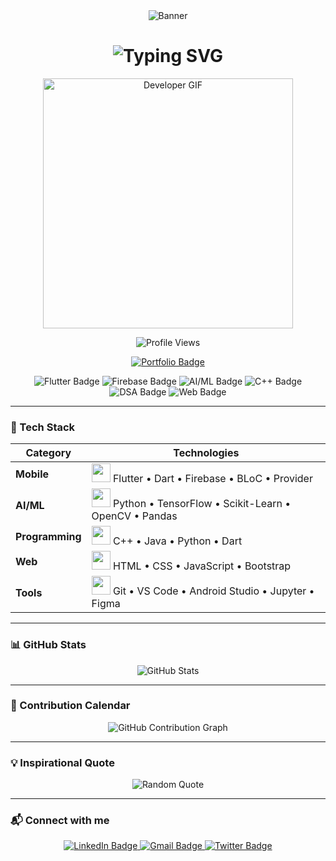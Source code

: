 <!-- Animated Banner -->
<div align="center">
  <img src="https://capsule-render.vercel.app/api?type=waving&color=22D3EE&height=200&section=header&text=Yash%20Tiwari%20-%20Developer&fontSize=45&fontColor=ffffff&animation=fadeIn" alt="Banner" />
</div>

<!-- Typing Animation -->
<h1 align="center">
  <img src="https://readme-typing-svg.herokuapp.com?font=Fira+Code&weight=700&size=28&pause=1000&color=22D3EE&center=true&vCenter=true&width=700&height=60&lines=Hi+👋%2C+I'm+Yash+Tiwari;Flutter+%7C+AI%2FML+%7C+Full+Stack+Developer;Code.+Build.+Innovate." alt="Typing SVG" />
</h1>

<!-- Developer GIF -->
<p align="center">
  <img src="https://media.giphy.com/media/qgQUggAC3Pfv687qPC/giphy.gif" width="400" alt="Developer GIF" />
</p>

<!-- Profile Views -->
<p align="center">
  <img src="https://komarev.com/ghpvc/?username=yashtiwari-dev&color=blueviolet&style=flat-square" alt="Profile Views" />
</p>

<!-- Portfolio Badge -->
<p align="center">
  <a href="https://yourportfolio.link">
    <img src="https://img.shields.io/badge/🚀_My_Portfolio-FF4088?style=for-the-badge" alt="Portfolio Badge" />
  </a>
</p>

<!-- Skill Badges -->
<div align="center">

  <img src="https://img.shields.io/badge/Flutter-02569B?style=for-the-badge&logo=flutter&logoColor=white&labelColor=121212" alt="Flutter Badge" />
  <img src="https://img.shields.io/badge/Firebase-FFCA28?style=for-the-badge&logo=firebase&logoColor=black&labelColor=121212" alt="Firebase Badge" />
  <img src="https://img.shields.io/badge/AI%2FML-FF6F00?style=for-the-badge&logo=tensorflow&logoColor=white&labelColor=121212" alt="AI/ML Badge" />
  <img src="https://img.shields.io/badge/C++-00599C?style=for-the-badge&logo=cplusplus&logoColor=white&labelColor=121212" alt="C++ Badge" />
  <img src="https://img.shields.io/badge/Data_Structures-4A154B?style=for-the-badge&logo=thealgorithms&logoColor=white&labelColor=121212" alt="DSA Badge" />
  <img src="https://img.shields.io/badge/Web_Dev-1572B6?style=for-the-badge&logo=html5&logoColor=white&labelColor=121212" alt="Web Badge" />

</div>

---

### 🚀 Tech Stack
<div align="center">

| Category        | Technologies                                                                                              |
|-----------------|-----------------------------------------------------------------------------------------------------------|
| **Mobile**      | <img src="https://media.giphy.com/media/jnDKfrg6CFb1IuBXkE/giphy.gif" width="30"> Flutter • Dart • Firebase • BLoC • Provider |
| **AI/ML**       | <img src="https://media.giphy.com/media/coxQHKASG60HrHtvkt/giphy.gif" width="30"> Python • TensorFlow • Scikit-Learn • OpenCV • Pandas |
| **Programming** | <img src="https://media.giphy.com/media/ln7z2eWriiQAllfVcn/giphy.gif" width="30"> C++ • Java • Python • Dart |
| **Web**         | <img src="https://media.giphy.com/media/XAxylRMCdpbEWUAvr8/giphy.gif" width="30"> HTML • CSS • JavaScript • Bootstrap |
| **Tools**       | <img src="https://media.giphy.com/media/SS8CV2rQdlYNLtBCiF/giphy.gif" width="30"> Git • VS Code • Android Studio • Jupyter • Figma |

</div>

---

### 📊 GitHub Stats
<p align="center">
  <img src="https://github-readme-stats.vercel.app/api?username=yashtiwari-dev&show_icons=true&theme=radical" alt="GitHub Stats" />
</p>

---

### 🌟 Contribution Calendar
<p align="center">
  <img src="https://github-contributions-api.deno.dev/yashtiwari-dev.svg" alt="GitHub Contribution Graph" />
</p>

---

### 💡 Inspirational Quote
<p align="center">
  <img src="https://quotes-github-readme.vercel.app/api?type=horizontal&theme=tokyonight" alt="Random Quote" />
</p>

---

### 📬 Connect with me
<p align="center">
  <a href="https://linkedin.com/in/yashtiwari-dev">
    <img src="https://img.shields.io/badge/LinkedIn-0A66C2?style=for-the-badge&logo=linkedin&logoColor=white" alt="LinkedIn Badge" />
  </a>
  <a href="mailto:your_email@example.com">
    <img src="https://img.shields.io/badge/Gmail-D14836?style=for-the-badge&logo=gmail&logoColor=white" alt="Gmail Badge" />
  </a>
  <a href="https://twitter.com/your_twitter">
    <img src="https://img.shields.io/badge/Twitter-1DA1F2?style=for-the-badge&logo=twitter&logoColor=white" alt="Twitter Badge" />
  </a>
</p>
